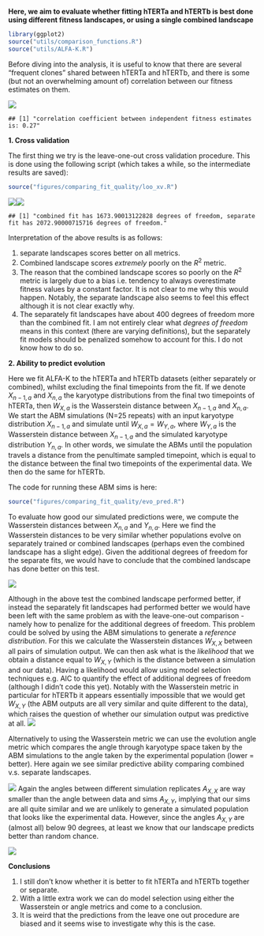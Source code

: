 **Here, we aim to evaluate whether fitting hTERTa and hTERTb is best
done using different fitness landscapes, or using a single combined
landscape**

``` r
library(ggplot2)
source("utils/comparison_functions.R")
source("utils/ALFA-K.R")
```

Before diving into the analysis, it is useful to know that there are
several “frequent clones” shared between hTERTa and hTERTb, and there is
some (but not an overwhelming amount of) correlation between our fitness
estimates on them.

![](README_files/figure-markdown_github/unnamed-chunk-2-1.png)

    ## [1] "correlation coefficient between independent fitness estimates is: 0.27"

**1. Cross validation**

The first thing we try is the leave-one-out cross validation procedure.
This is done using the following script (which takes a while, so the
intermediate results are saved):

``` r
source("figures/comparing_fit_quality/loo_xv.R")
```

![](README_files/figure-markdown_github/unnamed-chunk-4-1.png)![](README_files/figure-markdown_github/unnamed-chunk-4-2.png)

    ## [1] "combined fit has 1673.90013122828 degrees of freedom, separate fit has 2072.90000715716 degrees of freedom."

Interpretation of the above results is as follows:

1.  separate landscapes scores better on all metrics.
2.  Combined landscape scores *extremely* poorly on the *R*<sup>2</sup>
    metric.
3.  The reason that the combined landscape scores so poorly on the
    *R*<sup>2</sup> metric is largely due to a bias i.e. tendency to
    always overestimate fitness values by a constant factor. It is not
    clear to me why this would happen. Notably, the separate landscape
    also seems to feel this effect although it is not clear exactly why.
4.  The separately fit landscapes have about 400 degrees of freedom more
    than the combined fit. I am not entirely clear what *degrees of
    freedom* means in this context (there are varying definitions), but
    the separately fit models should be penalized somehow to account for
    this. I do not know how to do so.

**2. Ability to predict evolution**

Here we fit ALFA-K to the hTERTa and hTERTb datasets (either separately
or combined), whilst excluding the final timepoints from the fit. If we
denote *X*<sub>*n* − 1, *a*</sub> and *X*<sub>*n*, *a*</sub> the
karyotype distributions from the final two timepoints of hTERTa, then
*W*<sub>*X*, *a*</sub> is the Wasserstein distance between
*X*<sub>*n* − 1, *a*</sub> and *X*<sub>*n*, *a*</sub>. We start the ABM
simulations (N=25 repeats) with an input karyotype distribution
*X*<sub>*n* − 1, *a*</sub> and simulate until
*W*<sub>*X*, *a*</sub> = *W*<sub>*Y*, *a*</sub>, where
*W*<sub>*Y*, *a*</sub> is the Wasserstein distance between
*X*<sub>*n* − 1, *a*</sub> and the simulated karyotype distribution
*Y*<sub>*n*, *a*</sub>. In other words, we simulate the ABMs until the
population travels a distance from the penultimate sampled timepoint,
which is equal to the distance between the final two timepoints of the
experimental data. We then do the same for hTERTb.

The code for running these ABM sims is here:

``` r
source("figures/comparing_fit_quality/evo_pred.R")
```

To evaluate how good our simulated predictions were, we compute the
Wasserstein distances between *X*<sub>*n*, *a*</sub> and
*Y*<sub>*n*, *a*</sub>. Here we find the Wasserstein distances to be
very similar whether populations evolve on separately trained or
combined landscapes (perhaps even the combined landscape has a slight
edge). Given the additional degrees of freedom for the separate fits, we
would have to conclude that the combined landscape has done better on
this test.

![](README_files/figure-markdown_github/unnamed-chunk-8-1.png)

Although in the above test the combined landscape performed better, if
instead the separately fit landscapes had performed better we would have
been left with the same problem as with the leave-one-out comparison -
namely how to penalize for the additional degrees of freedom. This
problem could be solved by using the ABM simulations to generate a
*reference distribution*. For this we calculate the Wasserstein
distances *W*<sub>*X*, *X*</sub> between all pairs of simulation output.
We can then ask what is the *likelihood* that we obtain a distance equal
to *W*<sub>*X*, *Y*</sub> (which is the distance between a simulation
and our data). Having a likelihood would allow using model selection
techniques e.g. AIC to quantify the effect of additional degrees of
freedom (although I didn’t code this yet). Notably with the Wasserstein
metric in particular for hTERTb it appears essentially impossible that
we would get *W*<sub>*X*, *Y*</sub> (the ABM outputs are all very
similar and quite different to the data), which raises the question of
whether our simulation output was predictive at all.
![](README_files/figure-markdown_github/unnamed-chunk-9-1.png)

Alternatively to using the Wasserstein metric we can use the evolution
angle metric which compares the angle through karyotype space taken by
the ABM simulations to the angle taken by the experimental population
(lower = better). Here again we see similar predictive ability comparing
combined v.s. separate landscapes.

![](README_files/figure-markdown_github/unnamed-chunk-10-1.png) Again
the angles between different simulation replicates
*A*<sub>*X*, *X*</sub> are way smaller than the angle between data and
sims *A*<sub>*X*, *Y*</sub>, implying that our sims are all quite
similar and we are unlikely to generate a simulated population that
looks like the experimental data. However, since the angles
*A*<sub>*X*, *Y*</sub> are (almost all) below 90 degrees, at least we
know that our landscape predicts better than random chance.

![](README_files/figure-markdown_github/unnamed-chunk-11-1.png)

**Conclusions**

1.  I still don’t know whether it is better to fit hTERTa and hTERTb
    together or separate.
2.  With a little extra work we can do model selection using either the
    Wasserstein or angle metrics and come to a conclusion.
3.  It is weird that the predictions from the leave one out procedure
    are biased and it seems wise to investigate why this is the case.
